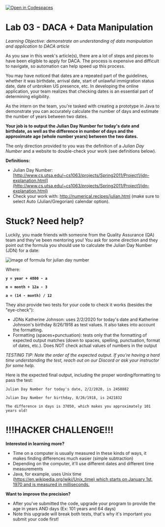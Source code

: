 [![Open in Codespaces](https://classroom.github.com/assets/launch-codespace-2972f46106e565e64193e422d61a12cf1da4916b45550586e14ef0a7c637dd04.svg)](https://classroom.github.com/open-in-codespaces?assignment_repo_id=18034068)
# Lab 03 - DACA + Data Manipulation

_Learning Objective: demonstrate an understanding of data manipulation and application to DACA article_ 


As you saw in this week's article(s), there are a lot of steps and pieces to have been eligible to apply for DACA. The process is expensive and difficult to navigate, so automation can help speed up this process.

You may have noticed that dates are a repeated part of the guidelines, whether it was birthdate, arrival date, start of unlawful immigration status date, date of unbroken US presence, etc. In developing the online application, your team realizes that checking dates is an essential part of determining eligibility.

As the intern on the team, you're tasked with creating a prototype in Java to demonstrate you can accurately calculate the number of days and estimate the number of years between two dates.

**Your job is to output the Julian Day Number for today's date and birthdate, as well as the difference in number of days and the approximate age (whole number years) between the two dates.**

The only direction provided to you was the definition of a _Julian Day Number_ and a website to double-check your work (see definitions below).

**Definitions:**

- Julian Day Number: [http://www.cs.utsa.edu/~cs1063/projects/Spring2011/Project1/jdn-explanation.html](http://www.cs.utsa.edu/~cs1063/projects/Spring2011/Project1/jdn-explanation.html)
- Check your work with: http://numerical.recipes/julian.html (make sure to select Auto (Julian/Gregorian) calendar option).

# **Stuck? Need help?**

Luckily, you made friends with someone from the Quality Assurance (QA) team and they've been mentoring you! You ask for some direction and they point out the formula you should use to calculate the Julian Day Number (JDN) for a date:

![image of formula for julian day number](https://i.imgur.com/j6QWjba.gif)

Where:

**`y = year + 4800 - a`**

**`m = month + 12a - 3`**

**`a = (14 - month) / 12`** 

They also provide two tests for your code to check it works (besides the "eye-check"):

- JDNs Katherine Johnson: uses 2/2/2020 for today's date and Katherine Johnson's birthday 8/26/1918 as test values. It also takes into account the formatting.
- Formatting (spaces+punctuation): tests only that the formatting of expected output matches (down to spaces, spelling, punctuation, format of dates, etc.). Does NOT check actual values of numbers in the output

_TESTING TIP: Note the order of the expected output. If you're having a hard time understanding the test, reach out on our Discord or ask your instructor for some help._

Here is the expected final output, including the proper wording/formatting to pass the test:
```
Julian Day Number for today's date, 2/2/2020, is 2458882

Julian Day Number for birthday, 8/26/1918, is 2421832

The difference in days is 37050, which makes you approximately 101 years old!
```
 
# **!!!HACKER CHALLENGE!!!**

**Interested in learning more?**

- Time on a computer is usually measured in these kinds of ways, it makes finding differences much easier (simple subtraction)
- Depending on the computer, it'll use different dates and different time measurements
- Java, for example, uses Unix time ([https://en.wikipedia.org/wiki/Unix_time) which starts on January 1st, 1970 and is measured in milliseconds.](https://en.wikipedia.org/wiki/Unix_time)

**Want to improve the precision?**

- After you've submitted the code, upgrade your program to provide the age in years AND days (Ex: 101 years and 64 days)
- Note this upgrade will break both tests, that's why it's important you submit your code first!